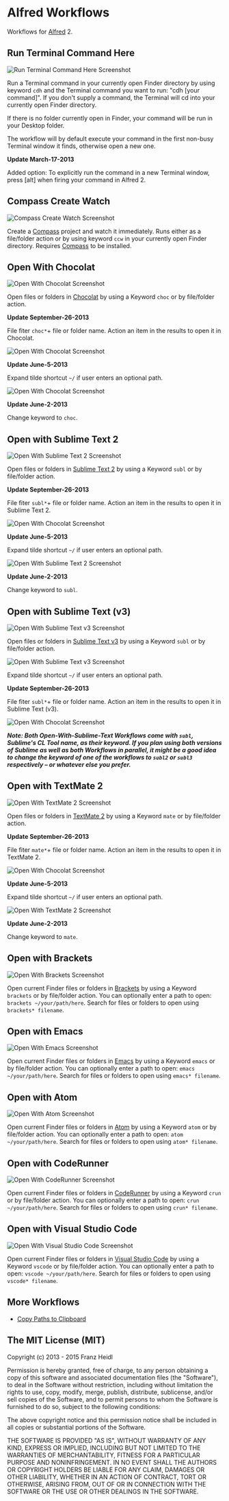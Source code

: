 Alfred Workflows
================
Workflows for [Alfred](http://www.alfredapp.com/) 2.

Run Terminal Command Here
---
![Run Terminal Command Here Screenshot](screenshots/cdh_git-status.png)

Run a Terminal command in your currently open Finder directory by using keyword `cdh` and the Terminal command you want to run: "cdh [your command]". If you don't supply a command, the Terminal will cd into your currently open Finder directory.

If there is no folder currently open in Finder, your command will be run in your Desktop folder.

The workflow will by default execute your command in the first non-busy Terminal window it finds, otherwise open a new one.


**Update March-17-2013**

Added option: To explicitly run the command in a new Terminal window, press [alt] when firing your command in Alfred 2.

Compass Create Watch
---

![Compass Create Watch Screenshot](screenshots/ccw_keyword.png)

Create a [Compass](http://compass-style.org/) project and watch it immediately. Runs either as a file/folder action or by using keyword `ccw` in your currently open Finder directory. Requires [Compass](http://compass-style.org/) to be installed.

Open With Chocolat
---
![Open With Chocolat Screenshot](screenshots/choc.png)

Open files or folders in [Chocolat](http://www.chocolatapp.com) by using a Keyword `choc` or by file/folder action.

**Update September-26-2013**

File fiter `choc*`+ file or folder name. Action an item in the results to open it in Chocolat.

![Open With Chocolat Screenshot](screenshots/choc_filefilter.png)

**Update June-5-2013**

Expand tilde shortcut `~/` if user enters an optional path.

![Open With Chocolat Screenshot](screenshots/choc_path.png)


**Update June-2-2013**

Change keyword to `choc`.

Open with Sublime Text 2
---
![Open With Sublime Text 2 Screenshot](screenshots/subl.png)

Open files or folders in [Sublime Text 2](http://www.sublimetext.com/) by using a Keyword `subl` or by file/folder action.

**Update September-26-2013**

File fiter `subl*`+ file or folder name. Action an item in the results to open it in Sublime Text 2.

![Open With Chocolat Screenshot](screenshots/subl_filefilter.png)

**Update June-5-2013**

Expand tilde shortcut `~/` if user enters an optional path.

![Open With Sublime Text 2 Screenshot](screenshots/subl_path.png)


**Update June-2-2013**

Change keyword to `subl`.


Open with Sublime Text (v3)
---
![Open With Sublime Text v3 Screenshot](screenshots/subl_3.png)

Open files or folders in [Sublime Text v3](http://www.sublimetext.com/3) by using a Keyword `subl` or by file/folder action.

![Open With Sublime Text v3 Screenshot](screenshots/subl_3_path.png)

Expand tilde shortcut `~/` if user enters an optional path.

**Update September-26-2013**

File fiter `subl*`+ file or folder name. Action an item in the results to open it in Sublime Text (v3).

![Open With Chocolat Screenshot](screenshots/subl_filefilter.png)


***Note:
Both Open-With-Sublime-Text Workflows come with `subl`, Sublime's CL Tool name, as their keyword. If you plan using both versions of Sublime as well as both Workflows in parallel, it might be a good idea to change the keyword of one of the workflows to `subl2` or `subl3` respectively – or whatever else you prefer.***


Open with TextMate 2
---
![Open With TextMate 2 Screenshot](screenshots/mate.png)

Open files or folders in [TextMate 2](https://github.com/textmate/textmate) by using a Keyword `mate` or by file/folder action.

**Update September-26-2013**

File fiter `mate*`+ file or folder name. Action an item in the results to open it in TextMate 2.

![Open With Chocolat Screenshot](screenshots/mate_filefilter.png)

**Update June-5-2013**

Expand tilde shortcut `~/` if user enters an optional path.

![Open With TextMate 2 Screenshot](screenshots/mate_path.png)

**Update June-2-2013**

Change keyword to `mate`.


Open with Brackets
---

![Open With Brackets Screenshot](screenshots/brackets.png)

Open current Finder files or folders in [Brackets](http://brackets.io) by using a Keyword `brackets` or by file/folder action. You can optionally enter a path to open: `brackets ~/your/path/here`. Search for files or folders to open using `brackets* filename`.


Open with Emacs
---

![Open With Emacs Screenshot](screenshots/emacs.png)

Open current Finder files or folders in [Emacs](http://emacsformacosx.com) by using a Keyword `emacs` or by file/folder action. You can optionally enter a path to open: `emacs ~/your/path/here`. Search for files or folders to open using `emacs* filename`.


Open with Atom
---

![Open With Atom Screenshot](screenshots/atom.png)

Open current Finder files or folders in [Atom](http://atom.io) by using a Keyword `atom` or by file/folder action. You can optionally enter a path to open: `atom ~/your/path/here`. Search for files or folders to open using `atom* filename`.


Open with CodeRunner
---

![Open With CodeRunner Screenshot](screenshots/crun.png)

Open current Finder files or folders in [CodeRunner](http://krillapps.com/coderunner/) by using a Keyword `crun` or by file/folder action. You can optionally enter a path to open: `crun ~/your/path/here`. Search for files or folders to open using `crun* filename`.


Open with  Visual Studio Code
---

![Open With  Visual Studio Code Screenshot](screenshots/vscode.png)

Open current Finder files or folders in [ Visual Studio Code](https://code.visualstudio.com/) by using a Keyword `vscode` or by file/folder action. You can optionally enter a path to open: `vscode ~/your/path/here`. Search for files or folders to open using `vscode* filename`.


More Workflows
---
* [Copy Paths to Clipboard](http://github.com/franzheidl/copy-paths-to-clipboard)



The MIT License (MIT)
---


Copyright (c) 2013 - 2015 Franz Heidl

Permission is hereby granted, free of charge, to any person obtaining a copy
of this software and associated documentation files (the "Software"), to deal
in the Software without restriction, including without limitation the rights
to use, copy, modify, merge, publish, distribute, sublicense, and/or sell
copies of the Software, and to permit persons to whom the Software is
furnished to do so, subject to the following conditions:

The above copyright notice and this permission notice shall be included in
all copies or substantial portions of the Software.

THE SOFTWARE IS PROVIDED "AS IS", WITHOUT WARRANTY OF ANY KIND, EXPRESS OR
IMPLIED, INCLUDING BUT NOT LIMITED TO THE WARRANTIES OF MERCHANTABILITY,
FITNESS FOR A PARTICULAR PURPOSE AND NONINFRINGEMENT. IN NO EVENT SHALL THE
AUTHORS OR COPYRIGHT HOLDERS BE LIABLE FOR ANY CLAIM, DAMAGES OR OTHER
LIABILITY, WHETHER IN AN ACTION OF CONTRACT, TORT OR OTHERWISE, ARISING FROM,
OUT OF OR IN CONNECTION WITH THE SOFTWARE OR THE USE OR OTHER DEALINGS IN
THE SOFTWARE.
